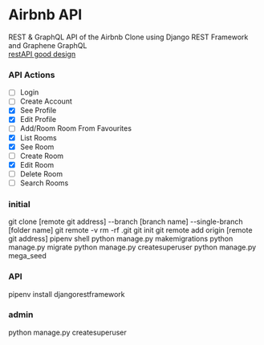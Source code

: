 # Airbnb API

REST & GraphQL API of the Airbnb Clone using Django REST Framework and Graphene GraphQL   
[restAPI good design](https://www.swipe.to/4287nc?p=Z4h7dGZHX)

### API Actions

- [ ] Login
- [ ] Create Account
- [x] See Profile
- [x] Edit Profile
- [ ] Add/Room Room From Favourites
- [X] List Rooms
- [X] See Room
- [ ] Create Room
- [X] Edit Room
- [ ] Delete Room
- [ ] Search Rooms

### initial

git clone [remote git address] --branch [branch name] --single-branch [folder name]
git remote -v
rm -rf .git
git init
git remote add origin [remote git address]
pipenv shell
python manage.py makemigrations
python manage.py migrate
python manage.py createsuperuser
python manage.py mega_seed

### API
pipenv install djangorestframework

### admin
python manage.py createsuperuser

